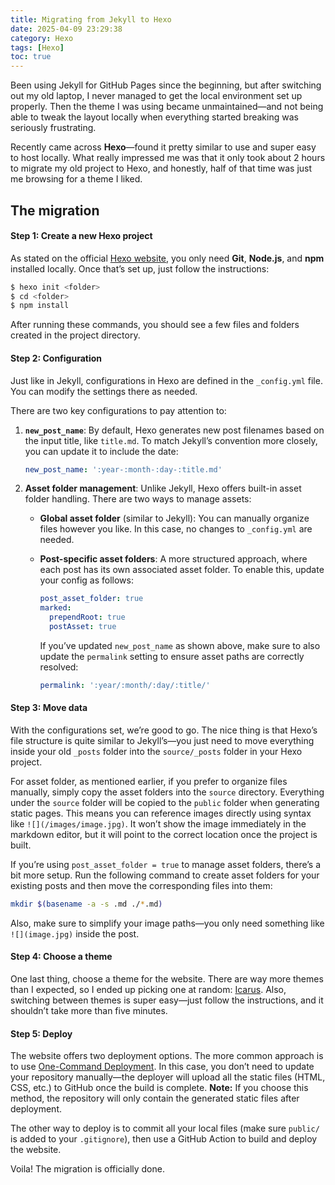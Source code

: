 ```yaml
---
title: Migrating from Jekyll to Hexo
date: 2025-04-09 23:29:38
category: Hexo
tags: [Hexo]
toc: true
---
```




Been using Jekyll for GitHub Pages since the beginning, but after switching out my old laptop, I never managed to get the local environment set up properly. Then the theme I was using became unmaintained—and not being able to tweak the layout locally when everything started breaking was seriously frustrating.

Recently came across **Hexo**—found it pretty similar to use and super easy to host locally. What really impressed me was that it only took about 2 hours to migrate my old project to Hexo, and honestly, half of that time was just me browsing for a theme I liked.

## The migration

#### Step 1: Create a new Hexo project

As stated on the official [Hexo website](https://hexo.io/docs/setup), you only need **Git**, **Node.js**, and **npm** installed locally. Once that’s set up, just follow the instructions:

```bash
$ hexo init <folder>
$ cd <folder>
$ npm install
```

After running these commands, you should see a few files and folders created in the project directory.

#### Step 2: Configuration

Just like in Jekyll, configurations in Hexo are defined in the `_config.yml` file. You can modify the settings there as needed.

There are two key configurations to pay attention to:

1. **`new_post_name`**:
    By default, Hexo generates new post filenames based on the input title, like `title.md`. To match Jekyll’s convention more closely, you can update it to include the date:

   ```yaml
   new_post_name: ':year-:month-:day-:title.md'
   ```

2. **Asset folder management**:
    Unlike Jekyll, Hexo offers built-in asset folder handling. There are two ways to manage assets:

   * **Global asset folder** (similar to Jekyll):
      You can manually organize files however you like. In this case, no changes to `_config.yml` are needed.

   - **Post-specific asset folders**:
      A more structured approach, where each post has its own associated asset folder. To enable this, update your config as follows:

     ```yaml
     post_asset_folder: true
     marked:
       prependRoot: true
       postAsset: true
     ```

     If you’ve updated `new_post_name` as shown above, make sure to also update the `permalink` setting to ensure asset paths are correctly resolved:

     ```yaml
     permalink: ':year/:month/:day/:title/'
     ```



#### Step 3: Move data

With the configurations set, we’re good to go. The nice thing is that Hexo’s file structure is quite similar to Jekyll’s—you just need to move everything inside your old `_posts` folder into the `source/_posts` folder in your Hexo project.

For asset folder, as mentioned earlier, if you prefer to organize files manually, simply copy the asset folders into the `source` directory. Everything under the `source` folder will be copied to the `public` folder when generating static pages. This means you can reference images directly using syntax like `![](/images/image.jpg)`. It won’t show the image immediately in the markdown editor, but it will point to the correct location once the project is built.

If you’re using `post_asset_folder = true` to manage asset folders, there’s a bit more setup. Run the following command to create asset folders for your existing posts and then move the corresponding files into them:

```bash
mkdir $(basename -a -s .md ./*.md)
```

Also, make sure to simplify your image paths—you only need something like `![](image.jpg)` inside the post.

#### Step 4: Choose a theme

One last thing, choose a theme for the website. There are way more themes than I expected, so I ended up picking one at random: [Icarus](https://ppoffice.github.io/hexo-theme-icarus/). Also, switching between themes is super easy—just follow the instructions, and it shouldn’t take more than five minutes.

#### Step 5: Deploy

The website offers two deployment options. The more common approach is to use [One-Command Deployment](https://hexo.io/docs/one-command-deployment). In this case, you don’t need to update your repository manually—the deployer will upload all the static files (HTML, CSS, etc.) to GitHub once the build is complete.
**Note:** If you choose this method, the repository will only contain the generated static files after deployment.



The other way to deploy is to commit all your local files (make sure `public/` is added to your `.gitignore`), then use a GitHub Action to build and deploy the website.

Voila! The migration is officially done.

